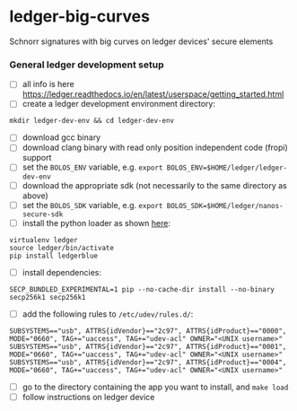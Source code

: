 # ledger-big-curves
Schnorr signatures with big curves on ledger devices' secure elements

### General ledger development setup
- [ ] all info is here https://ledger.readthedocs.io/en/latest/userspace/getting_started.html
- [ ] create a ledger development environment directory: 
````
mkdir ledger-dev-env && cd ledger-dev-env
````
- [ ] download gcc binary
- [ ] download clang binary with read only position independent code (fropi) support
- [ ] set the `BOLOS_ENV` variable, e.g. `export BOLOS_ENV=$HOME/ledger/ledger-dev-env`
- [ ] download the appropriate sdk (not necessarily to the same directory as above)
- [ ] set the `BOLOS_SDK` variable, e.g. `export BOLOS_SDK=$HOME/ledger/nanos-secure-sdk`
- [ ] install the python loader as shown [here](https://github.com/LedgerHQ/blue-loader-python):
````
virtualenv ledger 
source ledger/bin/activate
pip install ledgerblue
````
- [ ] install dependencies: 
````
SECP_BUNDLED_EXPERIMENTAL=1 pip --no-cache-dir install --no-binary secp256k1 secp256k1
````
- [ ] add the following rules to `/etc/udev/rules.d/`:
````
SUBSYSTEMS=="usb", ATTRS{idVendor}=="2c97", ATTRS{idProduct}=="0000", MODE="0660", TAG+="uaccess", TAG+="udev-acl" OWNER="<UNIX username>"
SUBSYSTEMS=="usb", ATTRS{idVendor}=="2c97", ATTRS{idProduct}=="0001", MODE="0660", TAG+="uaccess", TAG+="udev-acl" OWNER="<UNIX username>"
SUBSYSTEMS=="usb", ATTRS{idVendor}=="2c97", ATTRS{idProduct}=="0004", MODE="0660", TAG+="uaccess", TAG+="udev-acl" OWNER="<UNIX username>"
````
- [ ] go to the directory containing the app you want to install, and `make load`
- [ ] follow instructions on ledger device
